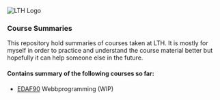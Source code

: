 ![LTH Logo][lth-logo]

### Course Summaries
This repository hold summaries of courses taken at LTH. It is mostly for myself in order to practice and understand the course material better but hopefully it can help someone else in the future. 

#### Contains summary of the following courses so far:
* [EDAF90][edaf90] Webbprogramming (WIP)

[edaf90]: http://cs.lth.se/edaf90/

[lth-logo]: http://www.eat.lth.se/fileadmin/certec/Lund_university_L_RGB.png "LTH Logo"

